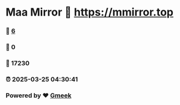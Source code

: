 # Maa Mirror :link: https://mmirror.top 
### :page_facing_up: [6](https://mmirror.top/tag.html) 
### :speech_balloon: 0 
### :hibiscus: 17230 
### :alarm_clock: 2025-03-25 04:30:41 
### Powered by :heart: [Gmeek](https://github.com/Meekdai/Gmeek)
